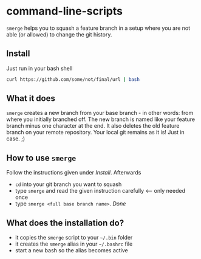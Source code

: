 # command-line-scripts

`smerge` helps you to squash a feature branch in a setup where you are not able (or allowed) to change the git history.

## Install

Just run in your bash shell

```bash
curl https://github.com/some/not/final/url | bash
```

## What it does

`smerge` creates a new branch from your base branch - in other words: from where you initially branched off. The new branch is named like your feature branch minus one character at the end. It also deletes the old feature branch on your remote repository. Your local git remains as it is! Just in case. ;)

## How to use `smerge`

Follow the instructions given under _Install_. Afterwards

- `cd` into your git branch you want to squash
- type `smerge` and read the given instruction carefully   <-- only needed once
- type `smerge <full base branch name>`. *Done*

## What does the installation do?

- it copies the `smerge` script to your `~/.bin` folder
- it creates the `smerge` alias in your `~/.bashrc` file
- start a new bash so the alias becomes active
